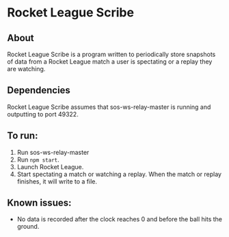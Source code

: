 # Rocket League Scribe

## About

Rocket League Scribe is a program written to periodically store snapshots of data from a Rocket League match a user is spectating or a replay they are watching.

## Dependencies

Rocket League Scribe assumes that sos-ws-relay-master is running and outputting to port 49322.

## To run:

1. Run sos-ws-relay-master
2. Run `npm start`.
3. Launch Rocket League.
4. Start spectating a match or watching a replay. When the match or replay finishes, it will write to a file.

## Known issues:

* No data is recorded after the clock reaches 0 and before the ball hits the ground.
